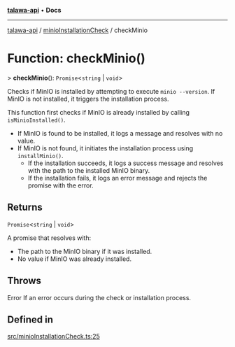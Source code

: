 [**talawa-api**](../../README.md) • **Docs**

***

[talawa-api](../../modules.md) / [minioInstallationCheck](../README.md) / checkMinio

# Function: checkMinio()

\> **checkMinio**(): `Promise`\<`string` \| `void`\>

Checks if MinIO is installed by attempting to execute `minio --version`.
If MinIO is not installed, it triggers the installation process.

This function first checks if MinIO is already installed by calling `isMinioInstalled()`.
- If MinIO is found to be installed, it logs a message and resolves with no value.
- If MinIO is not found, it initiates the installation process using `installMinio()`.
  - If the installation succeeds, it logs a success message and resolves with the path to the installed MinIO binary.
  - If the installation fails, it logs an error message and rejects the promise with the error.

## Returns

`Promise`\<`string` \| `void`\>

A promise that resolves with:
  - The path to the MinIO binary if it was installed.
  - No value if MinIO was already installed.

## Throws

Error If an error occurs during the check or installation process.

## Defined in

[src/minioInstallationCheck.ts:25](https://github.com/PalisadoesFoundation/talawa-api/blob/f1c816bca43cc03a8c1bd303394e2550a50db017/src/minioInstallationCheck.ts#L25)
